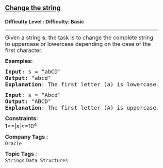 <h2><a href="https://www.geeksforgeeks.org/problems/change-the-string3541/1?page=2&category=Strings&difficulty=Basic&sortBy=submissions">Change the string</a></h2><h3>Difficulty Level : Difficulty: Basic</h3><hr><div class="problems_problem_content__Xm_eO"><p><span style="font-size: 18px;">Given a string <strong>s</strong>, the task is to change the complete string to uppercase or lowercase depending on the case of the first character.</span></p>
<p><span style="font-size: 18px;"><strong>Examples:</strong></span></p>
<pre><span style="font-size: 18px;"><strong>Input: </strong>s = "abCD"
<strong>Output:</strong> "abcd"
<strong>Explanation</strong>: The first letter (a) is lowercase. Hence, the complete string is made lowercase.</span>
</pre>
<pre><span style="font-size: 18px;"><strong>Input</strong>: s = "Abcd"
<strong>Output:</strong> "ABCD"
<strong>Explanation</strong>: The first letter (A) is uppercase. Hence, the complete string is made uppercase.</span></pre>
<p><span style="font-size: 18px;"><strong>Constraints:</strong><br>1&lt;=|s|&lt;=10<sup>4</sup></span></p></div><p><span style=font-size:18px><strong>Company Tags : </strong><br><code>Oracle</code>&nbsp;<br><p><span style=font-size:18px><strong>Topic Tags : </strong><br><code>Strings</code>&nbsp;<code>Data Structures</code>&nbsp;